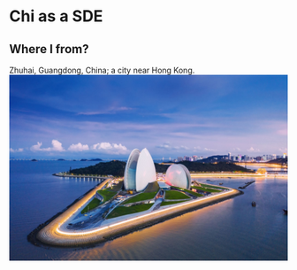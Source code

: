 # Chi as a SDE
## Where I from?
Zhuhai, Guangdong, China; a city near Hong Kong.  
![Picture of Zhuhai](/images/zhuhai.jpeg)
